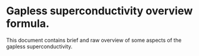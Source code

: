# Gapless superconductivity overview formula.

This document contains brief and raw overview of some aspects of the gapless superconductivity.